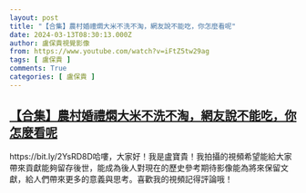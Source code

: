 ```yaml
---
layout: post
title: "【合集】農村婚禮燜大米不洗不淘，網友說不能吃，你怎麼看呢"
date: 2024-03-13T08:30:13.000Z
author: 盧保貴視覺影像
from: https://www.youtube.com/watch?v=iFtZ5tw29ag
tags: [ 盧保貴 ]
comments: True
categories: [ 盧保貴 ]
---
```

<!--1710318613000-->
[【合集】農村婚禮燜大米不洗不淘，網友說不能吃，你怎麼看呢](https://www.youtube.com/watch?v=iFtZ5tw29ag)
------

<div>
https://bit.ly/2YsRD8D哈嘍，大家好！我是盧寶貴！我拍攝的視頻希望能給大家帶來貢獻能夠留存後世，能成為後人對現在的歷史參考期待影像能為將來保留文獻，給人們帶來更多的意義與思考。喜歡我的視頻記得評論哦！
</div>

